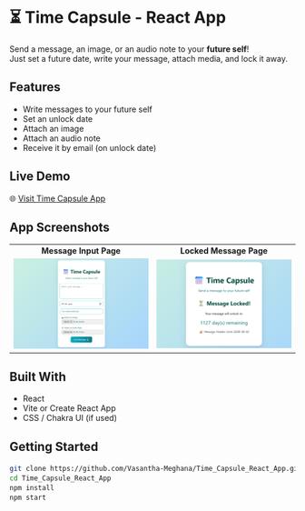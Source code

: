 # ⏳ Time Capsule - React App

Send a message, an image, or an audio note to your **future self**!  
Just set a future date, write your message, attach media, and lock it away.

## Features

- Write messages to your future self
- Set an unlock date
- Attach an image
- Attach an audio note
- Receive it by email (on unlock date)


## Live Demo

🌐 [Visit Time Capsule App](https://time-capsule-react-app.netlify.app/)



## App Screenshots

<table>
  <tr>
    <td align="center"><strong> Message Input Page</strong></td>
    <td align="center"><strong> Locked Message Page</strong></td>
  </tr>
  <tr>
    <td><img src="./assets/preview.png" alt="Input Page" width="300"/></td>
    <td><img src="./assets/output.png" alt="Locked Page" width="300"/></td>
  </tr>
</table>


## Built With

- React
- Vite or Create React App
- CSS / Chakra UI (if used)

## Getting Started

```bash
git clone https://github.com/Vasantha-Meghana/Time_Capsule_React_App.git
cd Time_Capsule_React_App
npm install
npm start
```
